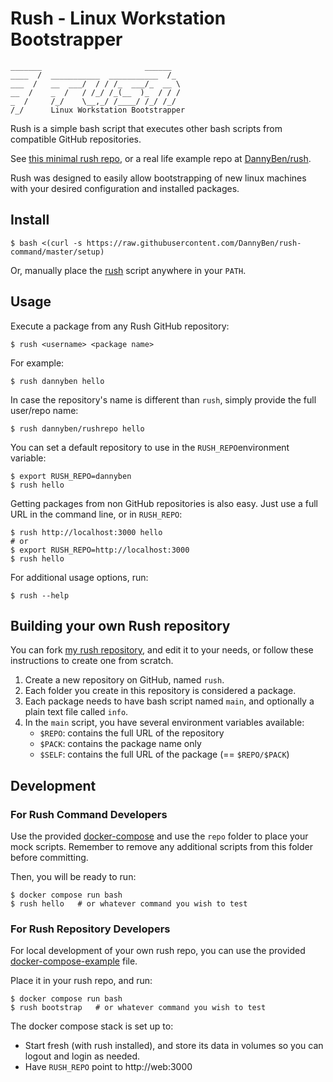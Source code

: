 Rush - Linux Workstation Bootstrapper
==================================================

```
_______                       ______  
____  /  ___________  ___________  /_ 
___  /   __  ___/  / / /_  ___/_  __ \
__  /    _  /   / /_/ /_(__  )_  / / /
_  /     /_/    \__,_/ /____/ /_/ /_/ 
/_/      Linux Workstation Bootstrapper
```


Rush is a simple bash script that executes other bash scripts from compatible 
GitHub repositories. 

See [this minimal rush repo](repo), or a real life example
repo at [DannyBen/rush][1].

Rush was designed to easily allow bootstrapping of new linux machines with 
your desired configuration and installed packages.


Install
--------------------------------------------------

    $ bash <(curl -s https://raw.githubusercontent.com/DannyBen/rush-command/master/setup)

Or, manually place the [rush](rush) script anywhere in your `PATH`.


Usage
--------------------------------------------------

Execute a package from any Rush GitHub repository:

    $ rush <username> <package name>

For example:
    
    $ rush dannyben hello

In case the repository's name is different than `rush`, simply provide the 
full user/repo name:

    $ rush dannyben/rushrepo hello

You can set a default repository to use in the `RUSH_REPO`environment
variable:

    $ export RUSH_REPO=dannyben
    $ rush hello

Getting packages from non GitHub repositories is also easy. Just use a 
full URL in the command line, or in `RUSH_REPO`:

    $ rush http://localhost:3000 hello
    # or
    $ export RUSH_REPO=http://localhost:3000
    $ rush hello


For additional usage options, run:

    $ rush --help



Building your own Rush repository
--------------------------------------------------

You can fork [my rush repository][1], and edit it to your needs, or follow 
these instructions to create one from scratch.

1. Create a new repository on GitHub, named `rush`.
2. Each folder you create in this repository is considered a package.
3. Each package needs to have bash script named `main`, and optionally
   a plain text file called `info`.
4. In the `main` script, you have several environment variables available:
    - `$REPO`: contains the full URL of the repository
    - `$PACK`: contains the package name only
    - `$SELF`: contains the full URL of the package (== `$REPO/$PACK`)



Development
--------------------------------------------------

### For Rush Command Developers

Use the provided [docker-compose](docker-compose.yml) and use the `repo` 
folder to place your mock scripts. Remember to remove any additional scripts
from this folder before committing.

Then, you will be ready to run:

    $ docker compose run bash
    $ rush hello   # or whatever command you wish to test


### For Rush Repository Developers

For local development of your own rush repo, you can use the provided
[docker-compose-example](docker-compose-example.yml) file.

Place it in your rush repo, and run:

    $ docker compose run bash
    $ rush bootstrap   # or whatever command you wish to test

The docker compose stack is set up to:

- Start fresh (with rush installed), and store its data in volumes so you can 
  logout and login as needed.
- Have `RUSH_REPO` point to http://web:3000


[1]: https://github.com/dannyben/rush
